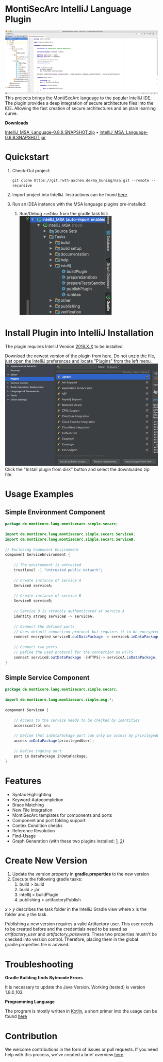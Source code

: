 # MontiSecArc IntelliJ Language Plugin
![Bildschirmfoto_2016-11-11_um_09.27.00](/resources/img/Bildschirmfoto_2016-11-11_um_09.27.00.png)
This projects brings the MontiSecArc language to the popular IntelliJ IDE. The plugin provides a deep integration of secure architecture files into the IDE. Allowing the fast creation of secure architectures and an plain learning curve.

**Downloads**

[IntelliJ_MSA_Language-0.8.9.SNAPSHOT.zip](http://138.68.65.103:8081/artifactory/intellij_plugins_snapshot_local/de/monticore/lang/montisecarc/plugin/IntelliJ_MSA_Language/0.8.9.SNAPSHOT/IntelliJ_MSA_Language-0.8.9.SNAPSHOT.zip) &#8226; [IntelliJ_MSA_Language-0.8.9.SNAPSHOT.jar](http://138.68.65.103:8081/artifactory/intellij_plugins_snapshot_local/de/monticore/lang/montisecarc/IntelliJ_MSA_Language/0.8.9.SNAPSHOT/IntelliJ_MSA_Language-0.8.9.SNAPSHOT.jar)

# Quickstart
1. Check-Out project:

    `git clone https://git.rwth-aachen.de/ma_buning/msa.git --remote --recursive`
2. Import project into IntelliJ. Instructions can be found [here](https://www.jetbrains.com/help/idea/2016.3/importing-project-from-gradle-model.html).
3. Run an IDEA instance with the MSA language plugins pre-installed:
    1. Run/Debug `runIdea` from the gradle task list:
    ![Bildschirmfoto_2017-01-10_um_18.28.47](/resources/img/Bildschirmfoto_2017-01-10_um_18.28.47.png)

# Install Plugin into IntelliJ Installation
The plugin requires IntelliJ Version [2016.X.X](https://www.jetbrains.com/idea/download/) to be installed.

Download the newest version of the plugin from [here](http://138.68.65.103:8081/artifactory/intellij_plugins_snapshot_local/de/monticore/lang/montisecarc/plugin/IntelliJ_MSA_Language/0.8.9.SNAPSHOT/IntelliJ_MSA_Language-0.8.9.SNAPSHOT.zip). Do not unzip the file, just open the IntelliJ preferences and locate "Plugins" from the left menu.
![Bildschirmfoto_2016-11-11_um_09.38.51](/resources/img/Bildschirmfoto_2016-11-11_um_09.38.51.png)
Click the "Install plugin from disk" button and select the downloaded zip file.

# Usage Examples
## Simple Environment Component
```java
package de.monticore.lang.montisecarc.simple.secarc;

import de.monticore.lang.montisecarc.simple.secarc.ServiceA;
import de.monticore.lang.montisecarc.simple.secarc.ServiceB;

// Enclosing Component Environment
component ServiceEnvironment {

    // The environment is untrusted
    trustlevel -1 "Untrusted public network";
    
    // Create instance of service A
    ServiceA serviceA;
    
    // Create instance of service B
    ServiceB serviceB;
    
    // Service B is strongly authenticated at service A
    identity strong serviceB -> serviceA;
    
    // Connect the defined ports
    // Uses default connection protocol but requires it to be encrypted
    connect encrypted serviceB.outDataPackage -> serviceA.inDataPackage;
    
    // Connect two ports
    // Define the used protocol for the connection as HTTPS
    connect serviceB.outDataPackage -[HTTPS]-> serviceA.inDataPackage;
}
```
## Simple Service Component
```java
package de.monticore.lang.montisecarc.simple.secarc;

import de.monticore.lang.montisecarc.simple.msg.*;

component ServiceA {

    // Access to the service needs to be checked by identities
    accesscontrol on;
    
    // Define that inDataPackage port can only be access by privilegedUser
    access inDataPackage(privilegedUser);
    
    // Define ingoing port
    port in DataPackage inDataPackage;
}
```

# Features
- Syntax Highlighting
- Keyword-Autocompletion
- Brace Matching
- New File Integration
- MontiSecArc templates for components and ports
- Component and port folding support
- Contex Condition checks
- Reference Resolution
- Find-Usage
- Graph Generation (with these two plugins installed: [1](https://git.rwth-aachen.de/ma_buning/graphdatabase.git), [2](https://plugins.jetbrains.com/idea/plugin/8087-graph-database-support))

# Create New Version
1. Update the version property in **gradle.properties** to the new version 
2. Execute the following gradle tasks:
    1. build > build
    2. build > jar
    3. intellij > buildPlugin
    4. publishing > artifactoryPublish

*x > y* describes the task folder in the IntelliJ Gradle view where x is the folder and y the task.

Publishing a new version requires a valid Artifactory user. This user needs to be created before and the credentials need to be saved as *artifactory_user* and *artifactory_password*. These two properties mustn't be checked into version control. Therefore, placing them in the global gradle.properties file is advised.


# Troubleshooting

**Gradle Building finds Bytecode Errors**

It is necessary to update the Java Version. Working (tested) is version 1.8.0_102

**Programming Language**

The program is mostly written in [Kotlin](kotlinlang.org), a short primer into the usage can be found [here](https://kotlinlang.org/docs/reference/)

# Contribution
We welcome contributions in the form of issues or pull requests. If you need help with this process, we've created a brief overview [here](https://github.com/MontiSecArc/intellij_msa_language_plugin/CONTRIBUTING.md).
